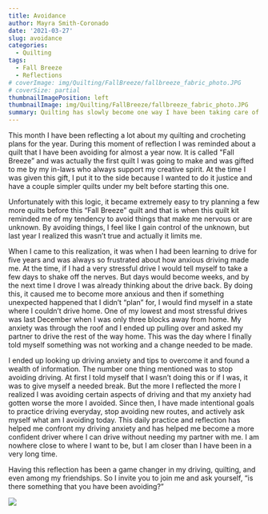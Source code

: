 ```yaml
---
title: Avoidance
author: Mayra Smith-Coronado
date: '2021-03-27'
slug: avoidance
categories:
  - Quilting
tags:
  - Fall Breeze
  - Reflections
# coverImage: img/Quilting/FallBreeze/fallbreeze_fabric_photo.JPG
# coverSize: partial
thumbnailImagePosition: left
thumbnailImage: img/Quilting/FallBreeze/fallbreeze_fabric_photo.JPG
summary: Quilting has slowly become one way I have been taking care of myself and a place where I confront my perfectionism.
---
```


This month I have been reflecting a lot about my quilting and crocheting plans for the year. During this moment of reflection I was reminded about a quilt that I have been avoiding for almost a year now. It is called "Fall Breeze” and was actually the first quilt I was going to make and was gifted to me by my in-laws who always support my creative spirit. At the time I was given this gift, I put it to the side because I wanted to do it justice and have a couple simpler quilts under my belt before starting this one.

Unfortunately with this logic, it became extremely easy to try planning a few more quilts before this “Fall Breeze” quilt and that is when this quilt kit reminded me of my tendency to avoid things that make me nervous or are unknown. By avoiding things, I feel like I gain control of the unknown, but last year I realized this wasn’t true and actually it limits me.

When I came to this realization, it was when I had been learning to drive for five years and was always so frustrated about how anxious driving made me. At the time, if I had a very stressful drive I would tell myself to take a few days to shake off the nerves. But days would become weeks, and by the next time I drove I was already thinking about the drive back. By doing this, it caused me to become more anxious and then if something unexpected happened that I didn’t “plan” for, I would find myself in a state where I couldn’t drive home. One of my lowest and most stressful drives was last December when I was only three blocks away from home. My anxiety was through the roof and I ended up pulling over and asked my partner to drive the rest of the way home. This was the day where I finally told myself something was not working and a change needed to be made.

I ended up looking up driving anxiety and tips to overcome it and found a wealth of information. The number one thing mentioned was to stop avoiding driving. At first I told myself that I wasn’t doing this or if I was, it was to give myself a needed break. But the more I reflected the more I realized I was avoiding certain aspects of driving and that my anxiety had gotten worse the more I avoided. Since then, I have made intentional goals to practice driving everyday, stop avoiding new routes, and actively ask myself what am I avoiding today. This daily practice and reflection has helped me confront my driving anxiety and has helped me become a more confident driver where I can drive without needing my partner with me. I am nowhere close to where I want to be, but I am closer than I have been in a very long time. 

Having this reflection has been a game changer in my driving, quilting, and even among my friendships. So I invite you to join me and ask yourself, “is there something that you have been avoiding?”


![](/img/Quilting/FallBreeze/fallbreeze_fabric_photo.JPG)
